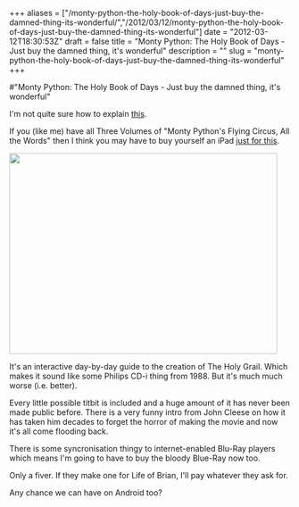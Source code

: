 +++
aliases = ["/monty-python-the-holy-book-of-days-just-buy-the-damned-thing-its-wonderful/","/2012/03/12/monty-python-the-holy-book-of-days-just-buy-the-damned-thing-its-wonderful"]
date = "2012-03-12T18:30:53Z"
draft = false
title = "Monty Python: The Holy Book of Days - Just buy the damned thing, it's wonderful"
description = ""
slug = "monty-python-the-holy-book-of-days-just-buy-the-damned-thing-its-wonderful"
+++

#"Monty Python: The Holy Book of Days - Just buy the damned thing, it's wonderful"

I'm not quite sure how to explain <a href="http://itunes.apple.com/us/app/monty-python-holy-book-days/id503975422?mt=8">this</a>.

If you (like me) have all Three Volumes of "Monty Python's Flying Circus, All the Words" then I think you may have to buy yourself an iPad <a href="http://itunes.apple.com/us/app/monty-python-holy-book-days/id503975422?mt=8">just for this</a>.

<a href="https://s3-eu-west-1.amazonaws.com/conoroneill.net/wp-content/uploads/2012/03/jywW49KElcxZGMrD4jXXM0-temp-upload.xhrtqaef.480x480-75.jpg"><img class="alignnone size-full wp-image-627" title="jywW49KElcxZGMrD4jXXM0-temp-upload.xhrtqaef.480x480-75" src="https://s3-eu-west-1.amazonaws.com/conoroneill.net/wp-content/uploads/2012/03/jywW49KElcxZGMrD4jXXM0-temp-upload.xhrtqaef.480x480-75.jpg" alt="" width="480" height="360" /></a>

It's an interactive day-by-day guide to the creation of The Holy Grail. Which makes it sound like some Philips CD-i thing from 1988. But it's much much worse (i.e. better).

Every little possible titbit is included and a huge amount of it has never been made public before. There is a very funny intro from John Cleese on how it has taken him decades to forget the horror of making the movie and now it's all come flooding back.

There is some syncronisation thingy to internet-enabled Blu-Ray players which means I'm going to have to buy the bloody Blue-Ray now too.

Only a fiver. If they make one for Life of Brian, I'll pay whatever they ask for.

Any chance we can have on Android too?

&nbsp;